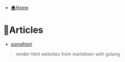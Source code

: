 - [🏠Home](index.md)
# 📄Articles

- [gomdhtml](./articles/gomdhtml.md)
> render html websites from markdown with golang